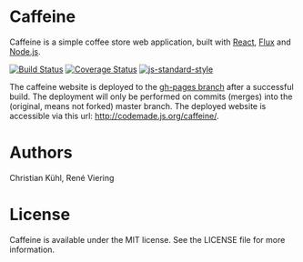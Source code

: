 # Caffeine
Caffeine is a simple coffee store web application, built with [React](http://facebook.github.io/react/), [Flux](https://facebook.github.io/flux/) and [Node.js](https://nodejs.org/en/).


[![Build Status](https://travis-ci.org/codemade/caffeine.svg?branch=master)](https://travis-ci.org/codemade/caffeine) [![Coverage Status](https://coveralls.io/repos/codemade/caffeine/badge.svg?branch=master&service=github)](https://coveralls.io/github/codemade/caffeine?branch=master)
[![js-standard-style](https://img.shields.io/badge/code%20style-standard-brightgreen.svg?style=flat)](https://github.com/feross/standard)

The caffeine website is deployed to the [gh-pages branch](https://github.com/codemade/caffeine/tree/gh-pages) after a successful build. The deployment will only be performed on commits (merges) into the (original, means not forked) master branch.
The deployed website is accessible via this url: http://codemade.js.org/caffeine/.

# Authors
Christian Kühl, René Viering

# License
Caffeine is available under the MIT license. See the LICENSE file for more information.
